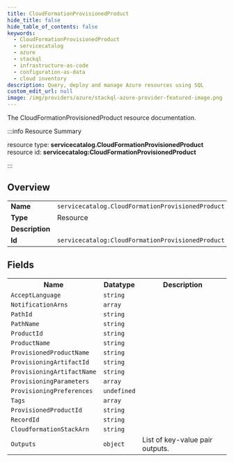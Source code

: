 ```yaml
---
title: CloudFormationProvisionedProduct
hide_title: false
hide_table_of_contents: false
keywords:
  - CloudFormationProvisionedProduct
  - servicecatalog
  - azure
  - stackql
  - infrastructure-as-code
  - configuration-as-data
  - cloud inventory
description: Query, deploy and manage Azure resources using SQL
custom_edit_url: null
image: /img/providers/azure/stackql-azure-provider-featured-image.png
---
```

The CloudFormationProvisionedProduct resource documentation.

:::info Resource Summary

<div class="row">
<div class="providerDocColumn">
<span>resource type:&nbsp;<b>servicecatalog.CloudFormationProvisionedProduct</b></span><br />
<span>resource id:&nbsp;<b>servicecatalog:CloudFormationProvisionedProduct</b></span><br />
</div>
</div>

:::

## Overview
<table><tbody>
<tr><td><b>Name</b></td><td><code>servicecatalog.CloudFormationProvisionedProduct</code></td></tr>
<tr><td><b>Type</b></td><td>Resource</td></tr>
<tr><td><b>Description</b></td><td></td></tr>
<tr><td><b>Id</b></td><td><code>servicecatalog:CloudFormationProvisionedProduct</code></td></tr>
</tbody></table>

## Fields
<table><tbody>
<tr><th>Name</th><th>Datatype</th><th>Description</th></tr>
<tr><td><code>AcceptLanguage</code></td><td><code>string</code></td><td></td></tr><tr><td><code>NotificationArns</code></td><td><code>array</code></td><td></td></tr><tr><td><code>PathId</code></td><td><code>string</code></td><td></td></tr><tr><td><code>PathName</code></td><td><code>string</code></td><td></td></tr><tr><td><code>ProductId</code></td><td><code>string</code></td><td></td></tr><tr><td><code>ProductName</code></td><td><code>string</code></td><td></td></tr><tr><td><code>ProvisionedProductName</code></td><td><code>string</code></td><td></td></tr><tr><td><code>ProvisioningArtifactId</code></td><td><code>string</code></td><td></td></tr><tr><td><code>ProvisioningArtifactName</code></td><td><code>string</code></td><td></td></tr><tr><td><code>ProvisioningParameters</code></td><td><code>array</code></td><td></td></tr><tr><td><code>ProvisioningPreferences</code></td><td><code>undefined</code></td><td></td></tr><tr><td><code>Tags</code></td><td><code>array</code></td><td></td></tr><tr><td><code>ProvisionedProductId</code></td><td><code>string</code></td><td></td></tr><tr><td><code>RecordId</code></td><td><code>string</code></td><td></td></tr><tr><td><code>CloudformationStackArn</code></td><td><code>string</code></td><td></td></tr><tr><td><code>Outputs</code></td><td><code>object</code></td><td>List of key-value pair outputs.</td></tr>
</tbody></table>